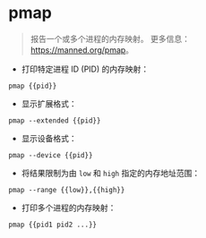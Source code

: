 # pmap

> 报告一个或多个进程的内存映射。
> 更多信息：<https://manned.org/pmap>。

- 打印特定进程 ID (PID) 的内存映射：

`pmap {{pid}}`

- 显示扩展格式：

`pmap --extended {{pid}}`

- 显示设备格式：

`pmap --device {{pid}}`

- 将结果限制为由 `low` 和 `high` 指定的内存地址范围：

`pmap --range {{low}},{{high}}`

- 打印多个进程的内存映射：

`pmap {{pid1 pid2 ...}}`
